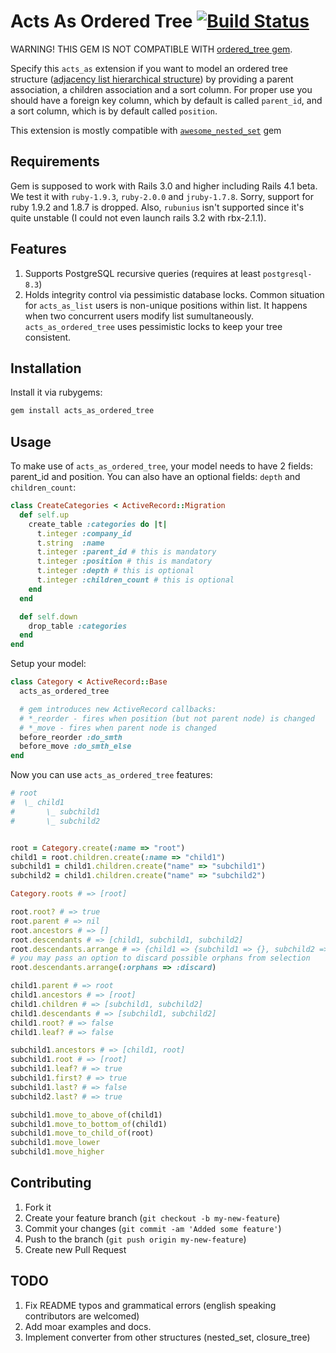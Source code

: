 # Acts As Ordered Tree [![Build Status](https://secure.travis-ci.org/take-five/acts_as_ordered_tree.png?branch=master)](http://travis-ci.org/take-five/acts_as_ordered_tree)
WARNING! THIS GEM IS NOT COMPATIBLE WITH <a href="http://ordered-tree.rubyforge.org">ordered_tree gem</a>.

Specify this `acts_as` extension if you want to model an ordered tree structure ([adjacency list hierarchical structure](http://www.sqlsummit.com/AdjacencyList.htm)) by providing a parent association, a children association and a sort column. For proper use you should have a foreign key column, which by default is called `parent_id`, and a sort column, which is by default called `position`.

This extension is mostly compatible with [`awesome_nested_set`](https://github.com/collectiveidea/awesome_nested_set/) gem

## Requirements

Gem is supposed to work with Rails 3.0 and higher including Rails 4.1 beta. We test it with `ruby-1.9.3`, `ruby-2.0.0` and `jruby-1.7.8`. Sorry, support for ruby 1.9.2 and 1.8.7 is dropped. Also, `rubunius` isn't supported since it's quite unstable (I could not even launch rails 3.2 with rbx-2.1.1).

## Features
1. Supports PostgreSQL recursive queries (requires at least `postgresql-8.3`)
2. Holds integrity control via pessimistic database locks. Common situation for `acts_as_list` users is non-unique positions within list. It happens when two concurrent users modify list sumultaneously. `acts_as_ordered_tree` uses pessimistic locks to keep your tree consistent.

## Installation
Install it via rubygems:

```bash
gem install acts_as_ordered_tree
```

## Usage

To make use of `acts_as_ordered_tree`, your model needs to have 2 fields: parent_id and position. You can also have an optional fields: `depth` and `children_count`:
```ruby
class CreateCategories < ActiveRecord::Migration
  def self.up
    create_table :categories do |t|
      t.integer :company_id
      t.string  :name
      t.integer :parent_id # this is mandatory
      t.integer :position # this is mandatory
      t.integer :depth # this is optional
      t.integer :children_count # this is optional
    end
  end

  def self.down
    drop_table :categories
  end
end
```

Setup your model:

```ruby
class Category < ActiveRecord::Base
  acts_as_ordered_tree

  # gem introduces new ActiveRecord callbacks:
  # *_reorder - fires when position (but not parent node) is changed
  # *_move - fires when parent node is changed
  before_reorder :do_smth
  before_move :do_smth_else
end
```

Now you can use `acts_as_ordered_tree` features:

```ruby
# root
#  \_ child1
#       \_ subchild1
#       \_ subchild2


root = Category.create(:name => "root")
child1 = root.children.create(:name => "child1")
subchild1 = child1.children.create("name" => "subchild1")
subchild2 = child1.children.create("name" => "subchild2")

Category.roots # => [root]

root.root? # => true
root.parent # => nil
root.ancestors # => []
root.descendants # => [child1, subchild1, subchild2]
root.descendants.arrange # => {child1 => {subchild1 => {}, subchild2 => {}}}
# you may pass an option to discard possible orphans from selection
root.descendants.arrange(:orphans => :discard)

child1.parent # => root
child1.ancestors # => [root]
child1.children # => [subchild1, subchild2]
child1.descendants # => [subchild1, subchild2]
child1.root? # => false
child1.leaf? # => false

subchild1.ancestors # => [child1, root]
subchild1.root # => [root]
subchild1.leaf? # => true
subchild1.first? # => true
subchild1.last? # => false
subchild2.last? # => true

subchild1.move_to_above_of(child1)
subchild1.move_to_bottom_of(child1)
subchild1.move_to_child_of(root)
subchild1.move_lower
subchild1.move_higher
```

## Contributing

1. Fork it
2. Create your feature branch (`git checkout -b my-new-feature`)
3. Commit your changes (`git commit -am 'Added some feature'`)
4. Push to the branch (`git push origin my-new-feature`)
5. Create new Pull Request

## TODO
1. Fix README typos and grammatical errors (english speaking contributors are welcomed)
2. Add moar examples and docs.
3. Implement converter from other structures (nested_set, closure_tree)